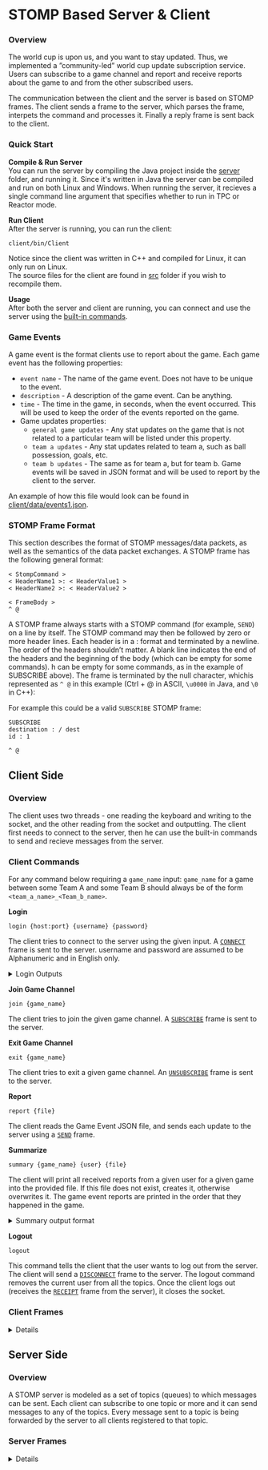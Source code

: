 # STOMP Based Server & Client
### Overview
The world cup is upon us, and you want to stay updated. Thus, we implemented a ”community-led” world cup update subscription
service. Users can subscribe to a game channel and report and receive reports
about the game to and from the other subscribed users.

The communication between the client and the server is based on STOMP frames. The client sends a frame to the server, which parses the
frame, interpets the command and processes it. Finally a reply frame is sent back to the client.

### Quick Start
**Compile & Run Server**  
You can run the server by compiling the Java project inside the [server](server) folder, and running it. Since it's written in Java
the server can be compiled and run on both Linux and Windows. When running the server, it recieves a single
command line argument that specifies whether to run in TPC or Reactor mode.

**Run Client**  
After the server is running, you can run the client:
```
client/bin/Client
```
Notice since the client was written in C++ and compiled for Linux, it can only run on Linux.  
The source files for the client are found in [src](client/src) folder if you wish to recompile them.

**Usage**  
After both the server and client are running, you can connect and use the server using the [built-in commands](#commands).

### Game Events
A game event is the format clients use to report about the game. Each game event has the following properties:
* `event name` - The name of the game event. Does not have to be unique to the event.
* `description` - A description of the game event. Can be anything.
* `time` - The time in the game, in seconds, when the event occurred. This will be used to keep the order of the events reported on the game.
* Game updates properties:
  - `general game updates` - Any stat updates on the game that is not related to a particular team will be listed under this property.
  - `team a updates` - Any stat updates related to team a, such as ball possession, goals, etc.
  - `team b updates` - The same as for team a, but for team b.
Game events will be saved in JSON format and will be used to report by the client to the server.

An  example of how this file would look can be found in [client/data/events1.json](client/data/events1.json).

### STOMP Frame Format
This section describes the format of STOMP messages/data packets, as well as the semantics of the data packet exchanges.
A STOMP frame has the following general format:
```
< StompCommand >  
< HeaderName1 >: < HeaderValue1 >  
< HeaderName2 >: < HeaderValue2 >

< FrameBody >  
^ @
```

A STOMP frame always starts with a STOMP command (for example, `SEND`)
on a line by itself. The STOMP command may then be followed by zero or
more header lines. Each header is in a <key>:<value> format and terminated by
a newline. The order of the headers shouldn’t matter.
A blank line indicates the end of the headers and the beginning of the body (which can be empty for some commands).
h can be empty for some commands, as in the example of
SUBSCRIBE above). The frame is terminated by the null character, whichis
represented as `^ @` in this example (Ctrl + @ in ASCII, `\u0000` in Java, and `\0` in C++):

For example this could be a valid `SUBSCRIBE` STOMP frame:
```
SUBSCRIBE  
destination : / dest  
id : 1

^ @
```  

## Client Side
### Overview
The client uses two threads - one reading the keyboard and writing to the socket, and the other reading from the socket and
outputting. The client first needs to connect to the server, then he can use the built-in commands to send and recieve messages
from the server.

### <a name="commands">Client Commands</a>
For any command below requiring a `game_name` input: `game_name` for a game
between some Team A and some Team B should always be of the form
`<team_a_name>_<Team_b_name>`.

**Login**
```
login {host:port} {username} {password}
```
The client tries to connect to the server using the given input.
A [`CONNECT`](#connect_frame) frame is sent to the server.
username and password are assumed to be Alphanumeric and in English only.
<details>

<summary>Login Outputs</summary>

* Socket error: Connection error. In this case, the client will print ”Could not connect to server”.
* Client already logged in: If the client has already logged into a server you should not attempt to log in again. The client will print ”The client is already logged in, log out before trying again”.
* New user: If the server connection was successful and the server doesn’t find the username, then a new user is created, and the password is saved for that user. The server then sends back a [`CONNECTED`](#connected_frame) frame.
* User is already logged in: If the user is already logged in, then the server will respond with an [`ERROR`](#error_frame) frame and the client will print "User already logged in".
* Wrong password: If the user exists and the password doesn’t match the saved password, the server will send back an [`ERROR`](#error_frame) frame and the client will print "Wrong password".
* User exists: In case everything is OK, the server sends back a [`CONNECTED`](#connected_frame) frame and the client will print to the screen ”Login successful”.
 
</details>

**Join Game Channel**
```
join {game_name}
```
The client tries to join the given game channel.
A [`SUBSCRIBE`](#subscribe_frame) frame is sent to the server.

**Exit Game Channel**
```
exit {game_name}
```
The client tries to exit a given game channel.
An [`UNSUBSCRIBE`](#unsubscribe_frame) frame is sent to the server.

**Report**
```
report {file}
```
The client reads the Game Event JSON file, and sends each update to the server using a [`SEND`](#send_frame) frame.

**Summarize**
```
summary {game_name} {user} {file}
```
The client will print all received reports from a given user for a given game into the provided file.
If this file does not exist, creates it, otherwise overwrites it.
The game event reports are printed in the order that they happened in the game.

<details>
<summary>Summary output format</summary>
 
```
< team_a_name > vs < team_b_name >
Game stats :
General stats :
< stat_name1 >: < stat_val1 >
< stat_name2 >: < stat_val2 >
...
< team_a_name > stats :
< stat_name1 >: < stat_val1 >
< stat_name2 >: < stat_val2 >
...
< team_b_name > stats :
< stat_name1 >: < stat_val1 >
< stat_name2 >: < stat_val2 >
...
Game event reports :
< game_event_time1 > - < game_event_name1 >:
< game_event_description1 >
< game_event_time2 > - < game_event_name2 >:
< game_event_description2 >
...
```
 
</details>

**Logout**
```
logout
```
This command tells the client that the user wants to log out from
the server. The client will send a [`DISCONNECT`](#disconnect_frame) frame to the server.
The logout command removes the current user from all the topics.
Once the client logs out (receives the [`RECEIPT`](#receipt_frame) frame from the server), it closes the socket.

### Client Frames
<details>

<a name="connect_frame"></a>
**CONNECT**
A STOMP client initiates the stream or TCP connection to the server by sending
the `CONNECT` frame. The server may reply with a [`CONNECTED`](#connected_frame) frame or an [`ERROR`](#error_frame) frame.
```
CONNECT
accept - version :1.2
host : stomp . cs . bgu . ac . il
login : user
passcode : pass

^ @
```
  * `accept-version` - The versions of the STOMP protocol the client supports.
    In this case it will be version 1.2.
  * `host` - The name of a virtual host that the client wishes to connect to.
    Since the server will hold only a single host, we can use BGU's university host, so this is set to be
    stomp.cs.bgu.ac.il by default.
  * `login` - The user identifier used to authenticate against a secured STOMP
    server. This is unique for every user.
  * `passcode` - The password used to authenticate against a secured STOMP
    server.
  * The body of this frame is empty.


<a name="subscribe_frame"></a>
**SUBSCRIBE**  
The `SUBSCRIBE` frame registers a client to a specific topic.
```
SUBSCRIBE
destination :/ topic / a
id :78

^ @
```
* `destination` - Similar to the destination header of SEND. This header
will indicate to the server to which topic the client wants to subscribe.
* `id` - An ID to identify this subscription. When an `id` header is supplied in the `SUBSCRIBE` frame, the server will append the `subscription` header to any [`MESSAGE`](#message_frame) frame sent to the client. This must be generated uniquely in the client before subscribing to a topic.
* The body of this frame is empty.


<a name="unsubscribe_frame"></a>
**UNSUBSCRIBE**  
The `UNSUBSCRIBE` frame removes an existing subscription, so that the client no longer receives messages from that destination.
```
UNSUBSCRIBE
id :78

^ @
```
* `id` - The subscription ID supplied to the server with the `SUBSCRIBE` frame.
* The body of this frame is empty.


<a name="disconnect_frame"></a>
**DISCONNECT**
The `DISCONNECT` frame declares to the server that the client wants to disconnect from it.
```
DISCONNECT
receipt :77

^ @
```
* `receipt` - The recipt-id the client expects on the receipt returned by the server. This number is generated uniquely by the client.
* The body of this frame should be empty

</details>

## Server Side
### Overview
A STOMP server is modeled as a set of topics (queues) to which messages can
be sent. Each client can subscribe to one topic or more and it can send messages
to any of the topics. Every message sent to a topic is being forwarded by the
server to all clients registered to that topic.

### Server Frames
<details>

<a name="connected_frame"></a>
**CONNECTED**  
A `CONNECTED` frame is sent back as a reply to a clients [`CONNECT`](#connect_frame) frame to indicate that the client was successfuly connected to the server.
```
CONNECTED
version :1.2

^ @
```
* `version` - The STOMP version used for this connection. In this case we use version 1.2.
* The body of this frame is empty.

<a name="error_frame"></a> 
**ERROR** 
An `ERROR` frame can be sent back as a reply to any frame, to indicate an error. In this case, the connection is then closed.
```
ERROR
receipt - id : message -12345
message : malformed frame received

The message :
-----
SEND
destined :/ queue / a
receipt : message -12345
Hello queue a !
-----
Did not contain a destination header ,
which is REQUIRED for message propagation .
^ @
```
* `message` - a short description of the error.
* `receipt-id` - if the frame which the error is related to included a `receipt` header, this will match it's value.
* body may contain more detailed information (as in the example above) or may be empty.


<a name="message_frame"></a>
**MESSAGE**  
The `MESSAGE` frame conveys messages from a subscription to the client.
```
MESSAGE
subscription :78
message - id :20
destination :/ topic / a

Hello Topic a
^ @
```
* `destination` - the subscription to which the message is sent.
* `subscription` - a client-unique id that specifies the subscription from which the message was received. This id is supplied by the client.
* `message-id` - a server-unique id for that message.
* The frame body contains the message contents.


<a name="receipt_frame"></a>
**RECEIPT**  
A `RECEIPT` frame is sent from the server to the client once the server has successfully processed a client frame that requests a receipt.
Any frame that the client sends to the server may have a `receipt-id` header, specifying that a `RECEIPT` frame with this id should be sent back to the client once this frame was proccessed.
```
RECEIPT
receipt - id :32

^ @
```
* `receipt-id` - it’s value matches the value specified by the frame that requested the receipt.
* The frame body should be empty

 
</details>
